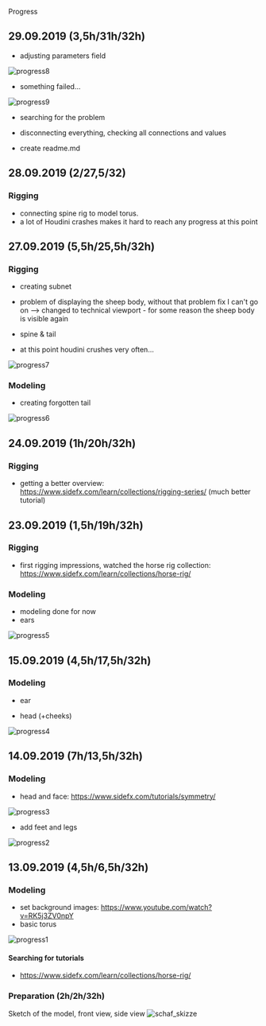 Progress

## 29.09.2019 (3,5h/31h/32h)

- adjusting parameters field

![progress8](https://user-images.githubusercontent.com/22836416/65827955-fa5e4f80-e295-11e9-99e8-44c9e826271b.png)

- something failed...

![progress9](https://user-images.githubusercontent.com/22836416/65828011-604ad700-e296-11e9-844a-5a205286fd2e.png)

- searching for the problem
- disconnecting everything, checking all connections and values

- create readme.md



## 28.09.2019 (2/27,5/32)
### Rigging
- connecting spine rig to model torus.
- a lot of Houdini crashes makes it hard to reach any progress at this point

## 27.09.2019 (5,5h/25,5h/32h)
### Rigging 
- creating subnet
- problem of displaying the sheep body, without that problem fix I can't go on
--> changed to technical viewport - for some reason the sheep body is visible again

- spine & tail 
- at this point houdini crushes very often... 

![progress7](https://user-images.githubusercontent.com/22836416/65826621-cb8dac80-e288-11e9-8b8f-6e1886807c98.png)


### Modeling
- creating forgotten tail

![progress6](https://user-images.githubusercontent.com/22836416/65748717-d9b2c000-e104-11e9-9f96-0349fde0f417.png)

## 24.09.2019 (1h/20h/32h)
### Rigging 
- getting a better overview: https://www.sidefx.com/learn/collections/rigging-series/ (much  better tutorial)

## 23.09.2019 (1,5h/19h/32h)
### Rigging
- first rigging impressions, watched the horse rig collection: https://www.sidefx.com/learn/collections/horse-rig/

### Modeling
- modeling done for now
- ears 

![progress5](https://user-images.githubusercontent.com/22836416/65441336-869dec00-de2a-11e9-87d2-5b0b9b407038.png)


## 15.09.2019 (4,5h/17,5h/32h)
### Modeling
- ear

- head (+cheeks)

![progress4](https://user-images.githubusercontent.com/22836416/64918870-5f00b100-d7a4-11e9-8676-c7710819473e.png)


## 14.09.2019 (7h/13,5h/32h)
### Modeling
- head and face: https://www.sidefx.com/tutorials/symmetry/

![progress3](https://user-images.githubusercontent.com/22836416/64917696-27d5d400-d793-11e9-91bb-3e6ac35faee2.png)


- add feet and legs

![progress2](https://user-images.githubusercontent.com/22836416/64906563-7c704500-d6e8-11e9-89dc-8951956bb8d6.png)


## 13.09.2019 (4,5h/6,5h/32h)
### Modeling
- set background images: https://www.youtube.com/watch?v=RK5j3ZV0npY
- basic torus

![progress1](https://user-images.githubusercontent.com/22836416/64878199-446af280-d653-11e9-8a9b-6fef7b26c12d.png)

#### Searching for tutorials
- https://www.sidefx.com/learn/collections/horse-rig/

### Preparation (2h/2h/32h)
Sketch of the model, front view, side view 
![schaf_skizze](https://user-images.githubusercontent.com/22836416/64861565-90587000-d630-11e9-8cdf-17882ac69faf.png)

